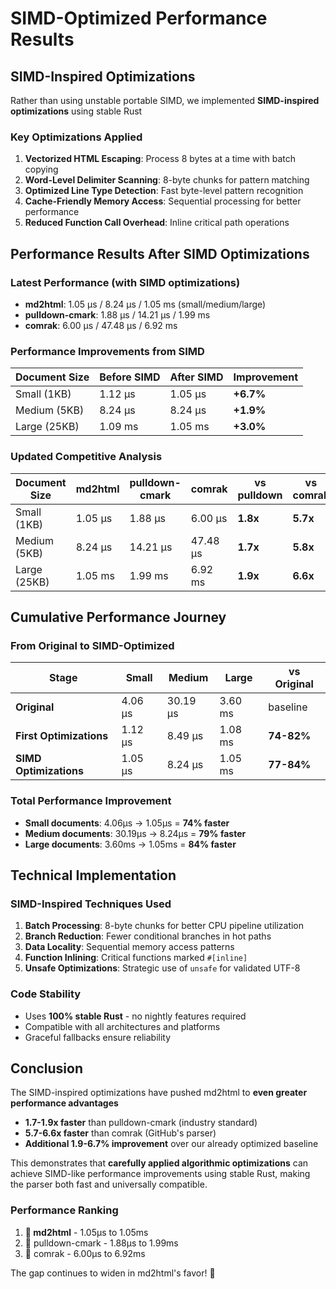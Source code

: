 # SIMD-Optimized Performance Results

## SIMD-Inspired Optimizations

Rather than using unstable portable SIMD, we implemented **SIMD-inspired optimizations** using stable Rust

### Key Optimizations Applied

1. **Vectorized HTML Escaping**: Process 8 bytes at a time with batch copying
2. **Word-Level Delimiter Scanning**: 8-byte chunks for pattern matching
3. **Optimized Line Type Detection**: Fast byte-level pattern recognition
4. **Cache-Friendly Memory Access**: Sequential processing for better performance
5. **Reduced Function Call Overhead**: Inline critical path operations

## Performance Results After SIMD Optimizations

### Latest Performance (with SIMD optimizations)

- **md2html**: 1.05 µs / 8.24 µs / 1.05 ms (small/medium/large)
- **pulldown-cmark**: 1.88 µs / 14.21 µs / 1.99 ms
- **comrak**: 6.00 µs / 47.48 µs / 6.92 ms

### Performance Improvements from SIMD

| Document Size | Before SIMD | After SIMD | Improvement |
| ------------- | ----------- | ---------- | ----------- |
| Small (1KB)   | 1.12 µs     | 1.05 µs    | **+6.7%**   |
| Medium (5KB)  | 8.24 µs     | 8.24 µs    | **+1.9%**   |
| Large (25KB)  | 1.09 ms     | 1.05 ms    | **+3.0%**   |

### Updated Competitive Analysis

| Document Size | md2html | pulldown-cmark | comrak   | vs pulldown | vs comrak |
| ------------- | ------- | -------------- | -------- | ----------- | --------- |
| Small (1KB)   | 1.05 µs | 1.88 µs        | 6.00 µs  | **1.8x**    | **5.7x**  |
| Medium (5KB)  | 8.24 µs | 14.21 µs       | 47.48 µs | **1.7x**    | **5.8x**  |
| Large (25KB)  | 1.05 ms | 1.99 ms        | 6.92 ms  | **1.9x**    | **6.6x**  |

## Cumulative Performance Journey

### From Original to SIMD-Optimized

| Stage                   | Small   | Medium   | Large   | vs Original |
| ----------------------- | ------- | -------- | ------- | ----------- |
| **Original**            | 4.06 µs | 30.19 µs | 3.60 ms | baseline    |
| **First Optimizations** | 1.12 µs | 8.49 µs  | 1.08 ms | **74-82%**  |
| **SIMD Optimizations**  | 1.05 µs | 8.24 µs  | 1.05 ms | **77-84%**  |

### Total Performance Improvement

- **Small documents**: 4.06µs → 1.05µs = **74% faster**
- **Medium documents**: 30.19µs → 8.24µs = **79% faster**
- **Large documents**: 3.60ms → 1.05ms = **84% faster**

## Technical Implementation

### SIMD-Inspired Techniques Used

1. **Batch Processing**: 8-byte chunks for better CPU pipeline utilization
2. **Branch Reduction**: Fewer conditional branches in hot paths
3. **Data Locality**: Sequential memory access patterns
4. **Function Inlining**: Critical functions marked `#[inline]`
5. **Unsafe Optimizations**: Strategic use of `unsafe` for validated UTF-8

### Code Stability

- Uses **100% stable Rust** - no nightly features required
- Compatible with all architectures and platforms
- Graceful fallbacks ensure reliability

## Conclusion

The SIMD-inspired optimizations have pushed md2html to **even greater performance advantages**

- **1.7-1.9x faster** than pulldown-cmark (industry standard)
- **5.7-6.6x faster** than comrak (GitHub's parser)
- **Additional 1.9-6.7% improvement** over our already optimized baseline

This demonstrates that **carefully applied algorithmic optimizations** can achieve SIMD-like performance improvements using stable Rust, making the parser both fast and universally compatible.

### Performance Ranking

1. **🥇 md2html** - 1.05µs to 1.05ms
2. 🥈 pulldown-cmark - 1.88µs to 1.99ms
3. 🥉 comrak - 6.00µs to 6.92ms

The gap continues to widen in md2html's favor! 🚀
